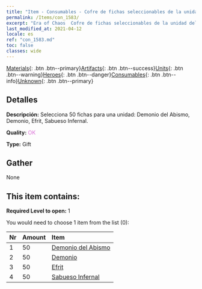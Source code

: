 ```yaml
---
title: "Item - Consumables - Cofre de fichas seleccionables de la unidad del Infierno"
permalink: /Items/con_1583/
excerpt: "Era of Chaos  Cofre de fichas seleccionables de la unidad del Infierno"
last_modified_at: 2021-04-12
locale: es
ref: "con_1583.md"
toc: false
classes: wide
---
```

 [Materials](/es/Items/){: .btn .btn--primary}[Artifacts](/es/Items/Artifacts/){: .btn .btn--success}[Units](/es/Items/Units/){: .btn .btn--warning}[Heroes](/es/Items/Heroes/){: .btn .btn--danger}[Consumables](/es/Items/Consumables/){: .btn .btn--info}[Unknown](/es/Items/Unknown/){: .btn .btn--primary}

## Detalles
 **Descripción:** Selecciona 50 fichas para una unidad: Demonio del Abismo, Demonio, Efrit, Sabueso Infernal.

 **Quality:** <span style="color: #DA70D6">OK</span>

 **Type:** Gift

## Gather

  None

## This item contains:

 **Required Level to open:** 1

 You would need to choose 1 item from the list (0):

  | Nr | Amount |     Item    |
  |:---|:-------|:------------|
  | 1 | 50 | [Demonio del Abismo](/es/Items/unt_230/) | 
  | 2 | 50 | [Demonio](/es/Items/unt_229/) | 
  | 3 | 50 | [Efrit](/es/Items/unt_231/) | 
  | 4 | 50 | [Sabueso Infernal](/es/Items/unt_228/) | 

